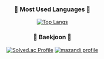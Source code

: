 <!-- ### Hi there 👋 -->

<!--
**Yoonion/Yoonion** is a ✨ _special_ ✨ repository because its `README.md` (this file) appears on your GitHub profile.

Here are some ideas to get you started:

- 🔭 I’m currently working on ...
- 🌱 I’m currently learning ...
- 👯 I’m looking to collaborate on ...
- 🤔 I’m looking for help with ...
- 💬 Ask me about ...
- 📫 How to reach me: ...
- 😄 Pronouns: ...
- ⚡ Fun fact: ...
-->


<div align="center">
  
  ### 📌 Most Used Languages 📌 ###
  
  [![Top Langs](https://github-readme-stats.vercel.app/api/top-langs/?username=Yoonion)](https://github.com/anuraghazra/github-readme-stats)

  ### 📌 Baekjoon 📌 ###
  [![Solved.ac Profile](http://mazassumnida.wtf/api/v2/generate_badge?boj=tkddbs2480)](https://solved.ac/tkddbs2480/)
  [![mazandi profile](http://mazandi.herokuapp.com/api?handle=tkddbs2480&theme=warm)](https://solved.ac/tkddbs2480/) 
  
</div>
